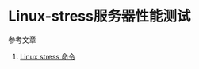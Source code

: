# Linux-stress服务器性能测试

参考文章

1. [Linux stress 命令](https://www.cnblogs.com/sparkdev/p/10354947.html)

